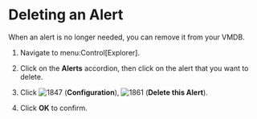 # Deleting an Alert

When an alert is no longer needed, you can remove it from your VMDB.

1.  Navigate to menu:Control\[Explorer\].

2.  Click on the **Alerts** accordion, then click on the alert that you
    want to delete.

3.  Click ![1847](1847.png) (**Configuration**), ![1861](1861.png)
    (**Delete this Alert**).

4.  Click **OK** to confirm.
